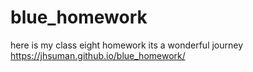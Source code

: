 # blue_homework
here is my class eight homework
its a wonderful journey
https://jhsuman.github.io/blue_homework/
